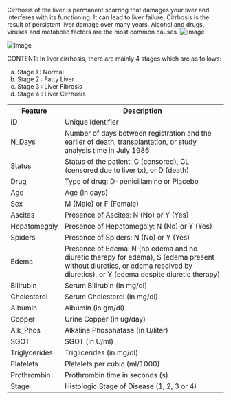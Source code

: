 Cirrhosis of the liver is permanent scarring that damages your liver and interferes with its functioning. It can lead to liver failure. Cirrhosis is the result of persistent liver damage over many years. Alcohol and drugs, viruses and metabolic factors are the most common causes.
![Image](https://github.com/user-attachments/assets/d91b3d14-dbb5-40b5-a4b6-6dff0713eab7)


![Image](https://github.com/user-attachments/assets/c40c0e36-a98e-4cb0-8d4a-7d283ba2cd21)

CONTENT:
In liver cirrhosis, there are mainly 4 stages which are as follows:

<ol type="a">
  <li>Stage 1 : Normal</li>
  <li>Stage 2 : Fatty Liver</li>
  <li>Stage 3 : Liver Fibrosis</li>
  <li>Stage 4 : Liver Cirrhosis</li>
</ol>
<table>
  <tr>
    <th><b>Feature</b></th>
    <th><b>Description</b></th>
  </tr>
  <tr>
    <td>ID</td>
    <td>Unique Identifier</td>
  </tr>
  <tr>
    <td>N_Days</td>
    <td>Number of days between registration and the earlier of death, transplantation, or study analysis time in July 1986</td>
  </tr>
  <tr>
    <td>Status</td>
    <td>Status of the patient: C (censored), CL (censored due to liver tx), or D (death)</td>
  </tr>
  <tr>
    <td>Drug</td>
    <td>Type of drug: D-penicillamine or Placebo</td>
  </tr>
  <tr>
    <td>Age</td>
    <td>Age (in days)</td>
  </tr>
  <tr>
    <td>Sex</td>
    <td>M (Male) or F (Female)</td>
  </tr>
  <tr>
    <td>Ascites</td>
    <td>Presence of Ascites: N (No) or Y (Yes)</td>
  </tr>
  <tr>
    <td>Hepatomegaly</td>
    <td>Presence of Hepatomegaly: N (No) or Y (Yes)</td>
  </tr>
  <tr>
    <td>Spiders</td>
    <td>Presence of Spiders: N (No) or Y (Yes)</td>
  </tr>
  <tr>
    <td>Edema</td>
    <td>Presence of Edema: N (no edema and no diuretic therapy for edema), S (edema present without diuretics, or edema resolved by diuretics), or Y (edema despite diuretic therapy)</td>
  </tr>
  <tr>
    <td>Bilirubin</td>
    <td>Serum Bilirubin (in mg/dl)</td>
  </tr>
  <tr>
    <td>Cholesterol</td>
    <td>Serum Cholesterol (in mg/dl)</td>
  </tr>
  <tr>
    <td>Albumin</td>
    <td>Albumin (in gm/dl)</td>
  </tr>
  <tr>
    <td>Copper</td>
    <td>Urine Copper (in ug/day)</td>
  </tr>
  <tr>
    <td>Alk_Phos</td>
    <td>Alkaline Phosphatase (in U/liter)</td>
  </tr>
  <tr>
    <td>SGOT</td>
    <td>SGOT (in U/ml)</td>
  </tr>
  <tr>
    <td>Triglycerides</td>
    <td>Triglicerides (in mg/dl)</td>
  </tr>
  <tr>
    <td>Platelets</td>
    <td>Platelets per cubic (ml/1000)</td>
  </tr>
  <tr>
    <td>Prothrombin</td>
    <td>Prothrombin time in seconds (s)</td>
  </tr>
  <tr>
    <td>Stage</td>
    <td>Histologic Stage of Disease (1, 2, 3 or 4)</td>
  </tr>
</table>

